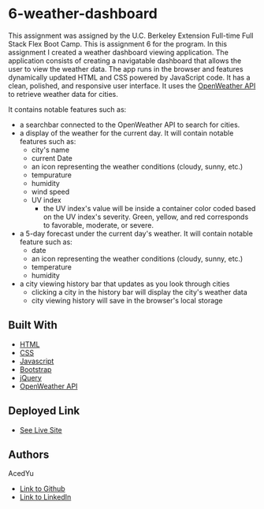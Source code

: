 # 6-weather-dashboard
This assignment was assigned by the U.C. Berkeley Extension Full-time Full Stack Flex Boot Camp.
This is assignment 6 for the program. In this assignment I created a weather dashboard viewing application. The application consists of creating a navigatable dashboard that allows the user to view the weather data. The app runs in the browser and features dynamically updated HTML and CSS powered by JavaScript code. It has a clean, polished, and responsive user interface. It uses the [OpenWeather API](https://openweathermap.org/api) to retrieve weather data for cities.

It contains notable features such as:
- a searchbar connected to the OpenWeather API to search for cities.
- a display of the weather for the current day. It will contain notable features such as:
  - city's name
  - current Date
  - an icon representing the weather conditions (cloudy, sunny, etc.)
  - tempurature
  - humidity
  - wind speed
  - UV index
    - the UV index's value will be inside a container color coded based on the UV index's severity. Green, yellow, and red corresponds to favorable, moderate, or severe.
- a 5-day forecast under the current day's weather. It will contain notable feature such as:
  - date
  - an icon representing the weather conditions (cloudy, sunny, etc.)
  - temperature
  - humidity
- a city viewing history bar that updates as you look through cities
  - clicking a city in the history bar will display the city's weather data
  - city viewing history will save in the browser's local storage

## Built With

* [HTML](https://developer.mozilla.org/en-US/docs/Web/HTML)
* [CSS](https://developer.mozilla.org/en-US/docs/Web/CSS)
* [Javascript](https://developer.mozilla.org/en-US/docs/Web/JavaScript)
* [Bootstrap](https://getbootstrap.com/)
* [jQuery](https://api.jquery.com/)
* [OpenWeather API](https://openweathermap.org/api)

## Deployed Link

* [See Live Site](https://acedyu.github.io/6-weather-dashboard/)

## Authors
AcedYu
- [Link to Github](https://github.com/AcedYu)
- [Link to LinkedIn](https://www.linkedin.com/in/alex-yu-3712811b9/)